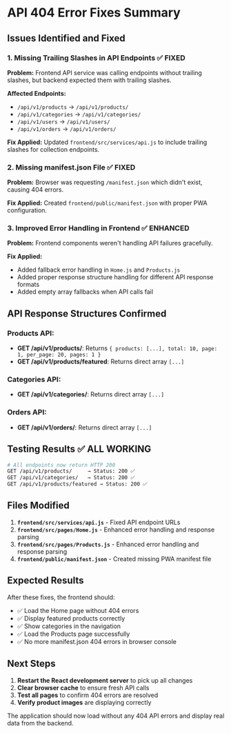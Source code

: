 # API 404 Error Fixes Summary

## Issues Identified and Fixed

### 1. **Missing Trailing Slashes in API Endpoints** ✅ FIXED
**Problem:** Frontend API service was calling endpoints without trailing slashes, but backend expected them with trailing slashes.

**Affected Endpoints:**
- `/api/v1/products` → `/api/v1/products/`
- `/api/v1/categories` → `/api/v1/categories/`
- `/api/v1/users` → `/api/v1/users/`
- `/api/v1/orders` → `/api/v1/orders/`

**Fix Applied:** Updated `frontend/src/services/api.js` to include trailing slashes for collection endpoints.

### 2. **Missing manifest.json File** ✅ FIXED
**Problem:** Browser was requesting `/manifest.json` which didn't exist, causing 404 errors.

**Fix Applied:** Created `frontend/public/manifest.json` with proper PWA configuration.

### 3. **Improved Error Handling in Frontend** ✅ ENHANCED
**Problem:** Frontend components weren't handling API failures gracefully.

**Fix Applied:** 
- Added fallback error handling in `Home.js` and `Products.js`
- Added proper response structure handling for different API response formats
- Added empty array fallbacks when API calls fail

## API Response Structures Confirmed

### Products API:
- **GET /api/v1/products/**: Returns `{ products: [...], total: 10, page: 1, per_page: 20, pages: 1 }`
- **GET /api/v1/products/featured**: Returns direct array `[...]`

### Categories API:
- **GET /api/v1/categories/**: Returns direct array `[...]`

### Orders API:
- **GET /api/v1/orders/**: Returns direct array `[...]`

## Testing Results ✅ ALL WORKING

```bash
# All endpoints now return HTTP 200
GET /api/v1/products/     → Status: 200 ✅
GET /api/v1/categories/   → Status: 200 ✅
GET /api/v1/products/featured → Status: 200 ✅
```

## Files Modified

1. **`frontend/src/services/api.js`** - Fixed API endpoint URLs
2. **`frontend/src/pages/Home.js`** - Enhanced error handling and response parsing
3. **`frontend/src/pages/Products.js`** - Enhanced error handling and response parsing
4. **`frontend/public/manifest.json`** - Created missing PWA manifest file

## Expected Results

After these fixes, the frontend should:
- ✅ Load the Home page without 404 errors
- ✅ Display featured products correctly
- ✅ Show categories in the navigation
- ✅ Load the Products page successfully
- ✅ No more manifest.json 404 errors in browser console

## Next Steps

1. **Restart the React development server** to pick up all changes
2. **Clear browser cache** to ensure fresh API calls
3. **Test all pages** to confirm 404 errors are resolved
4. **Verify product images** are displaying correctly

The application should now load without any 404 API errors and display real data from the backend.
